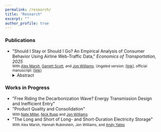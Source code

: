 ```yaml
---
permalink: /research/
title: "Research"
excerpt: ""
author_profile: true
---
```

### Publications
- "Should I Stay or Should I Go? An Empirical Analysis of Consumer Behavior Using Airline Web-Traffic Data," *Economics of Transportation, 2025*  
  <small>With [Alex Marsh](https://alexmarsh.io/), [Garrett Scott](https://sites.google.com/view/garrettscott/home), and [Jon Williams](https://jonwms.web.unc.edu/). Ungated version: [<a href="/files/ShouldIStayOrGo.pdf">link</a>], official manuscript: [<a href="https://doi.org/10.1016/j.ecotra.2025.100425">link</a>]</small> 
  <details>
    <summary>Abstract</summary>
    We analyze consumer search and purchase behavior in response to airline revenue-management practices using data from a major carrier’s website and Google Flights. We first describe patterns in search timing, purchase decisions, and paid fares. Then we estimate a multinomial logistic regression to identify factors driving search timing, finding that single adults with loyalty status, especially booking one-way nonstop itineraries, tend to search closer to departure. Next, we use a binary logistic model of conversions of searches to sales, showing that competitors' prices and changing customer composition explain rising conversion probabilities as departure nears. Finally, using a fixed-effects regression, we reveal how search and booking patterns affect prices paid. Late-arriving travelers, particularly single adults with loyalty status, pay substantially more, consistent with the airline’s pricing strategies that segment more inelastic customers. Overall, our findings underscore how revenue-management, competitor fares, and consumer characteristics jointly shape online search and purchase behavior.
  </details>

### Works in Progress
- "Free Riding the Decarbonization Wave? Energy Transmission Design and Inefficient Entry"
- "Product Quality and Consolidation"  
  <small>With [Nate Miller](https://www.nathanhmiller.org/), [Nick Rupp](https://myweb.ecu.edu/ruppn/) and [Jon Williams](https://jonwms.web.unc.edu/)</small>
- "The Long and Short of Long- and Short-Duration Electricity Storage"  
  <small>With Alex Marsh, Hannah Rubinstein, Jon Williams, and [Andy Yates](https://tarheels.live/ajyates/andrew-yates/)</small>